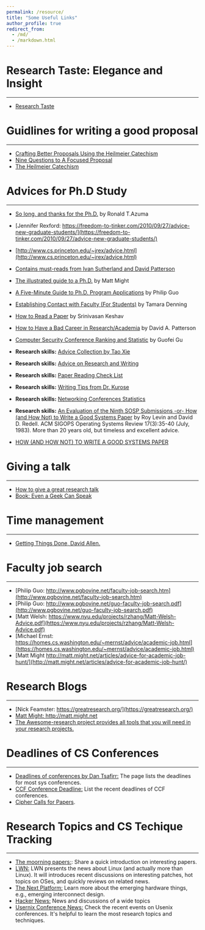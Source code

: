 ```yaml
---
permalink: /resource/
title: "Some Useful Links"
author_profile: true
redirect_from: 
  - /md/
  - /markdown.html
---
```


Research Taste: Elegance and Insight
======
---
- [Research Taste](https://home.ie.cuhk.edu.hk/~dmchiu/research_taste.pdf)


Guidlines for writing a good proposal
======
---
- [Crafting Better Proposals Using the Heilmeier Catechism](https://www.depts.ttu.edu/research/ordc/Resources/heilmeier-catechism.php)
- [Nine Questions to A Focused Proposal](https://research.utdallas.edu/blog/nine-questions-to-a-focused-proposal)
- [The Heilmeier Catechism](https://www.darpa.mil/work-with-us/heilmeier-catechism)


Advices for Ph.D Study
======
---
- [So long, and thanks for the Ph.D.](https://www.cs.unc.edu/~azuma/hitch4.html) by Ronald T.Azuma
- [Jennifer Rexford: https://freedom-to-tinker.com/2010/09/27/advice-new-graduate-students/](https://freedom-to-tinker.com/2010/09/27/advice-new-graduate-students/)
- [http://www.cs.princeton.edu/~jrex/advice.html](http://www.cs.princeton.edu/~jrex/advice.html)
- [Contains must-reads from Ivan Sutherland and David Patterson](http://caesar.web.engr.illinois.edu/advice.html)
- [The illustrated guide to a Ph.D.](https://matt.might.net/articles/phd-school-in-pictures/) by Matt Might
- [A Five-Minute Guide to Ph.D. Program Applications](https://pg.ucsd.edu/PhD-application-tips.htm) by Philip Guo
- [Establishing Contact with Faculty (For Students)](https://ymmv.tamaradenning.net/blog/2019/08/28/establishing-contact-with-faculty.html) by Tamara Denning
- [How to Read a Paper](http://blizzard.cs.uwaterloo.ca/keshav/home/Papers/data/07/paper-reading.pdf) by Srinivasan Keshav
- [How to Have a Bad Career in Research/Academia](https://people.eecs.berkeley.edu/~pattrsn/talks/BadCareer.pdf) by David A. Patterson
- [Computer Security Conference Ranking and Statistic](https://people.engr.tamu.edu/guofei/sec_conf_stat.htm) by Guofei Gu
- **Research skills:** [Advice Collection by Tao Xie](http://people.engr.ncsu.edu/txie/advice.htm)
- **Research skills:** [Advice on Research and Writing](http://www.cs.cmu.edu/afs/cs.cmu.edu/user/mleone/web/how-to.html)
- **Research skills:** [Paper Reading Check List ](http://bbcr.uwaterloo.ca/~brecht/courses/856/readings/general/jamin-checklist.html)
- **Research skills:** [Writing Tips from Dr. Kurose](http://www-net.cs.umass.edu/kurose/writing/)
- **Research skills:** [Networking Conferences Statistics](https://sites.cs.ucsb.edu/~almeroth/conf/stats/)
- **Research skills:** [An Evaluation of the Ninth SOSP Submissions -or- How (and How Not) to Write a Good Systems Paper](https://www.usenix.org/legacy/events/samples/submit/advice.html) by Roy Levin and David D. Redell. ACM SIGOPS Operating Systems Review 17(3):35-40 (July, 1983). More than 20 years old, but timeless and excellent advice.

- [HOW (AND HOW NOT) TO WRITE A GOOD SYSTEMS PAPER](https://www.usenix.org/conferences/author-resources/how-and-how-not-write-good-systems-paper)


Giving a talk
======
---
- [How to give a great research talk](https://www.microsoft.com/en-us/research/academic-program/give-great-research-talk/)
- [Book: Even a Geek Can Speak]()


Time management
======
---
- [Getting Things Done, David Allen.]()


Faculty job search
=======
---
- [Philip Guo: http://www.pgbovine.net/faculty-job-search.htm](http://www.pgbovine.net/faculty-job-search.htm)
- [Philip Guo: http://www.pgbovine.net/guo-faculty-job-search.pdf](http://www.pgbovine.net/guo-faculty-job-search.pdf)
- [Matt Welsh: https://www.nyu.edu/projects/rzhang/Matt-Welsh-Advice.pdf](https://www.nyu.edu/projects/rzhang/Matt-Welsh-Advice.pdf)
- [Michael Ernst: https://homes.cs.washington.edu/~mernst/advice/academic-job.html](https://homes.cs.washington.edu/~mernst/advice/academic-job.html)
- [Matt Might http://matt.might.net/articles/advice-for-academic-job-hunt/](http://matt.might.net/articles/advice-for-academic-job-hunt/)


Research Blogs
======
---
- [Nick Feamster: https://greatresearch.org/](https://greatresearch.org/)
- [Matt Might: http://matt.might.net ](http://matt.might.net)
- [The Awesome-research project provides all tools that you will need in your research projects.](https://github.com/emptymalei/awesome-research)


Deadlines of CS Conferences
======
---
- [Deadlines of conferences by Dan Tsafirr:](http://www.cs.technion.ac.il/~dan/index_sysvenues_deadline.html) The page lists the deadlines for most sys conferences.
- [CCF Conference Deadline:](https://ccfddl.github.io/) List the recent deadlines of CCF conferences.
- [Cipher Calls for Papers](http://www.ieee-security.org/CFP/Cipher-Call-for-Papers.html).

Research Topics and CS Techique Tracking
======
---
- [The moorning papers:](https://blog.acolyer.org/): Share a quick introduction on interesting papers.
- [LWN:](https://lwn.net/) LWN presents the news about Linux (and actually more than Linux). It will introduces recent discussions on interesting patches, hot topics on OSes, and quickly reviews on related news.
- [The Next Platform:](https://www.nextplatform.com/) Learn more about the emerging hardware things, e.g., emerging interconnect design.
- [Hacker News:](https://news.ycombinator.com/) News and discussions of a wide topics
- [Usernix Conference News:](https://www.usenix.org/conferences) Check the recent events on Usenix conferences. It's helpful to learn the most research topics and techniques.


<!-- ## Locations of key files/directories

* Basic config options: _config.yml
* Top navigation bar config: _data/navigation.yml
* Single pages: _pages/
* Collections of pages are .md or .html files in:
  * _publications/
  * _portfolio/
  * _posts/
  * _teaching/
  * _talks/
* Footer: _includes/footer.html
* Static files (like PDFs): /files/
* Profile image (can set in _config.yml): images/bob.jpeg

## Tips and hints

* Name a file ".md" to have it render in markdown, name it ".html" to render in HTML.
* Go to the [commit list](https://github.com/academicpages/academicpages.github.io/commits/master) (on your repo) to find the last version Github built with Jekyll. 
  * Green check: successful build
  * Orange circle: building
  * Red X: error
  * No icon: not built

## Resources
 * [Liquid syntax guide](https://shopify.github.io/liquid/tags/control-flow/)

## Markdown guide

### Header three

#### Header four

##### Header five

###### Header six

## Blockquotes

Single line blockquote:

> Quotes are cool.

## Tables

### Table 1

| Entry            | Item   |                                                              |
| --------         | ------ | ------------------------------------------------------------ |
| [John Doe](#)    | 2016   | Description of the item in the list                          |
| [Jane Doe](#)    | 2019   | Description of the item in the list                          |
| [Doe Doe](#)     | 2022   | Description of the item in the list                          |

### Table 2

| Header1 | Header2 | Header3 |
|:--------|:-------:|--------:|
| cell1   | cell2   | cell3   |
| cell4   | cell5   | cell6   |
|-----------------------------|
| cell1   | cell2   | cell3   |
| cell4   | cell5   | cell6   |
|=============================|
| Foot1   | Foot2   | Foot3   |

## Definition Lists

Definition List Title
:   Definition list division.

Startup
:   A startup company or startup is a company or temporary organization designed to search for a repeatable and scalable business model.

#dowork
:   Coined by Rob Dyrdek and his personal body guard Christopher "Big Black" Boykins, "Do Work" works as a self motivator, to motivating your friends.

Do It Live
:   I'll let Bill O'Reilly [explain](https://www.youtube.com/watch?v=O_HyZ5aW76c "We'll Do It Live") this one.

## Unordered Lists (Nested)

  * List item one 
      * List item one 
          * List item one
          * List item two
          * List item three
          * List item four
      * List item two
      * List item three
      * List item four
  * List item two
  * List item three
  * List item four

## Ordered List (Nested)

  1. List item one 
      1. List item one 
          1. List item one
          2. List item two
          3. List item three
          4. List item four
      2. List item two
      3. List item three
      4. List item four
  2. List item two
  3. List item three
  4. List item four

## Buttons

Make any link standout more when applying the `.btn` class.

## Notices

**Watch out!** You can also add notices by appending `{: .notice}` to a paragraph.
{: .notice}

## HTML Tags

### Address Tag

<address>
  1 Infinite Loop<br /> Cupertino, CA 95014<br /> United States
</address>

### Anchor Tag (aka. Link)

This is an example of a [link](http://github.com "Github").

### Abbreviation Tag

The abbreviation CSS stands for "Cascading Style Sheets".

*[CSS]: Cascading Style Sheets

### Cite Tag

"Code is poetry." ---<cite>Automattic</cite>

### Code Tag

You will learn later on in these tests that `word-wrap: break-word;` will be your best friend.

### Strike Tag

This tag will let you <strike>strikeout text</strike>.

### Emphasize Tag

The emphasize tag should _italicize_ text.

### Insert Tag

This tag should denote <ins>inserted</ins> text.

### Keyboard Tag

This scarcely known tag emulates <kbd>keyboard text</kbd>, which is usually styled like the `<code>` tag.

### Preformatted Tag

This tag styles large blocks of code.

<pre>
.post-title {
  margin: 0 0 5px;
  font-weight: bold;
  font-size: 38px;
  line-height: 1.2;
  and here's a line of some really, really, really, really long text, just to see how the PRE tag handles it and to find out how it overflows;
}
</pre>

### Quote Tag

<q>Developers, developers, developers&#8230;</q> &#8211;Steve Ballmer

### Strong Tag

This tag shows **bold text**.

### Subscript Tag

Getting our science styling on with H<sub>2</sub>O, which should push the "2" down.

### Superscript Tag

Still sticking with science and Isaac Newton's E = MC<sup>2</sup>, which should lift the 2 up.

### Variable Tag

This allows you to denote <var>variables</var>. -->
